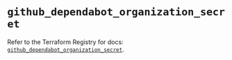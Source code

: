 # `github_dependabot_organization_secret`

Refer to the Terraform Registry for docs: [`github_dependabot_organization_secret`](https://registry.terraform.io/providers/integrations/github/6.3.1/docs/resources/dependabot_organization_secret).
